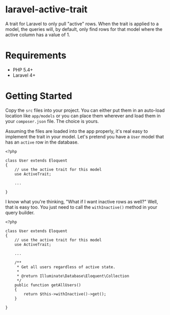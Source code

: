 # laravel-active-trait
A trait for Laravel to only pull "active" rows. When the trait is applied to
a model, the queries will, by default, only find rows for that model where
the active column has a value of 1.

# Requirements

- PHP 5.4+
- Laravel 4+

# Getting Started

Copy the `src` files into your project. You can either put them in an auto-load
location like `app/models` or you can place them wherever and load them in your
`composer.json` file. The choice is yours.

Assuming the files are loaded into the app properly, it's real easy to implement
the trait in your model. Let's pretend  you have a `User` model that has an
`active` row in the database.

```
<?php

class User extends Eloquent
{
    // use the active trait for this model
    use ActiveTrait;

    ...

}
```

I know what you're thinking, "What if I want inactive rows as well?" Well,
that is easy too. You just need to call the `withInactive()` method in your
query builder.

```
<?php

class User extends Eloquent
{
    // use the active trait for this model
    use ActiveTrait;

    ...

    /**
     * Get all users regardless of active state.
     *
     * @return Illuminate\Database\Eloquent\Collection
     */
    public function getAllUsers()
    {
        return $this->withInactive()->get();
    }

}
```
